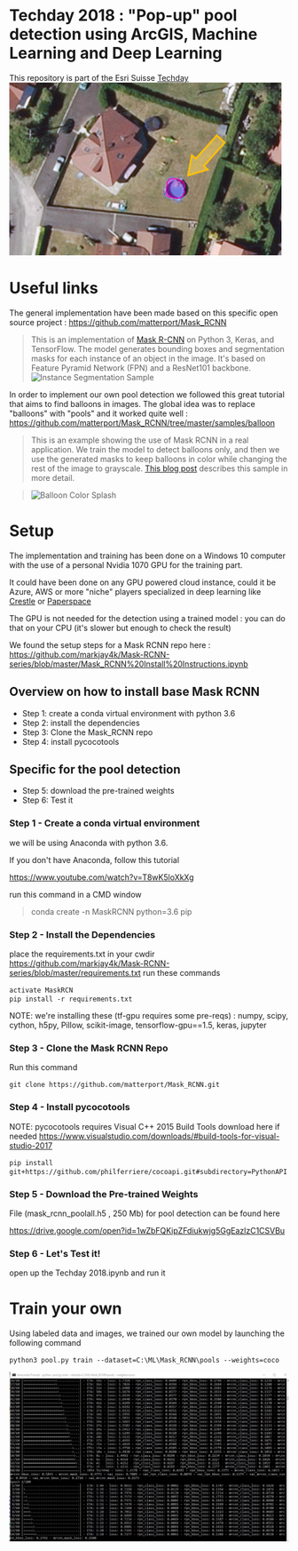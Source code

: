 # Techday 2018 : "Pop-up" pool detection using ArcGIS, Machine Learning and Deep Learning

This repository is part of the Esri Suisse [Techday](https://www.techday.ch/) 
![pools](presImages/thisisapool.png)

# Useful links

The general implementation have been made based on this specific open source project :
https://github.com/matterport/Mask_RCNN

>This is an implementation of [Mask R-CNN](https://arxiv.org/abs/1703.06870) on Python 3, Keras, and TensorFlow. The model generates bounding boxes and segmentation masks for each instance of an object in the image. It's based on Feature Pyramid Network (FPN) and a ResNet101 backbone.
> ![Instance Segmentation Sample](https://github.com/matterport/Mask_RCNN/raw/master/assets/street.png)

In order to implement our own pool detection we followed this great tutorial  that aims to find balloons in images. The global idea was to replace "balloons" with "pools" and it worked quite well :
https://github.com/matterport/Mask_RCNN/tree/master/samples/balloon

>This is an example showing the use of Mask RCNN in a real application.
We train the model to detect balloons only, and then we use the generated 
masks to keep balloons in color while changing the rest of the image to
grayscale.
>[This blog post](https://engineering.matterport.com/splash-of-color-instance-segmentation-with-mask-r-cnn-and-tensorflow-7c761e238b46) describes this sample in more detail.


>![Balloon Color Splash](https://github.com/matterport/Mask_RCNN/blob/master/assets/balloon_color_splash.gif)


# Setup

The implementation and training has been done on a Windows 10 computer with the use of a personal Nvidia 1070 GPU for the training part.

It could have been done on any GPU powered cloud instance, could it be Azure, AWS or more "niche" players specialized in deep learning like [Crestle](https://www.crestle.com/) or [Paperspace](https://www.paperspace.com/)

The GPU is not needed for the detection using a trained model : you can do that on your CPU (it's slower but enough to check the result)

We found the setup steps for a Mask RCNN repo here :
https://github.com/markjay4k/Mask-RCNN-series/blob/master/Mask_RCNN%20Install%20Instructions.ipynb

## Overview on how to install base Mask RCNN

* Step 1: create a conda virtual environment with python 3.6
* Step 2: install the dependencies
* Step 3: Clone the Mask_RCNN repo
* Step 4: install pycocotools


## Specific for the pool detection

* Step 5: download the pre-trained weights
* Step 6: Test it



### Step 1 - Create a conda virtual environment
we will be using Anaconda with python 3.6.

If you don't have Anaconda, follow this tutorial

https://www.youtube.com/watch?v=T8wK5loXkXg

run this command in a CMD window
> conda create -n MaskRCNN python=3.6 pip

### Step 2 - Install the Dependencies
place the requirements.txt in your cwdir
https://github.com/markjay4k/Mask-RCNN-series/blob/master/requirements.txt
run these commands

```
activate MaskRCN 
pip install -r requirements.txt
```

NOTE: we're installing these (tf-gpu requires some pre-reqs) : 
numpy, scipy, cython, h5py, Pillow, scikit-image, 
tensorflow-gpu==1.5, keras, jupyter

### Step 3 - Clone the Mask RCNN Repo
Run this command
```
git clone https://github.com/matterport/Mask_RCNN.git
```

### Step 4 - Install pycocotools
NOTE: pycocotools requires Visual C++ 2015 Build Tools
download here if needed https://www.visualstudio.com/downloads/#build-tools-for-visual-studio-2017

```
pip install git+https://github.com/philferriere/cocoapi.git#subdirectory=PythonAPI
```

### Step 5 - Download the Pre-trained Weights

File (mask_rcnn_poolall.h5 , 250 Mb) for pool detection can be found here

https://drive.google.com/open?id=1wZbFQKipZFdiukwjg5GgEazlzC1CSVBu


### Step 6 - Let's Test it!
open up the Techday 2018.ipynb and run it

# Train your own

Using labeled data and images, we trained our own model by launching the following command

```
python3 pool.py train --dataset=C:\ML\Mask_RCNN\pools --weights=coco
```

![pools](presImages/training.JPG)
